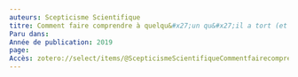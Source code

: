 ```yaml
---
auteurs: Scepticisme Scientifique
titre: Comment faire comprendre à quelqu&#x27;un qu&#x27;il a tort (et pourquoi c&#x27;est une mauvaise question)
Paru dans: 
Année de publication: 2019
page: 
Accès: zotero://select/items/@ScepticismeScientifiqueCommentfairecomprendre2019
---
```


